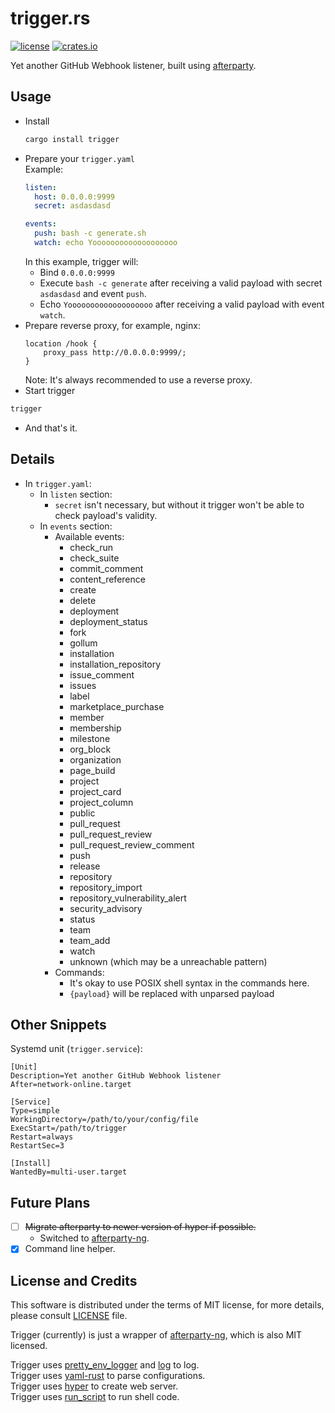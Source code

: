 trigger.rs
==========

[![license](https://img.shields.io/github/license/RedL0tus/trigger.svg)](LICENSE) [![crates.io](http://meritbadge.herokuapp.com/trigger)](https://crates.io/crates/trigger)

Yet another GitHub Webhook listener, built using [afterparty](https://crates.io/crates/afterparty).

Usage
-----

 - Install
   ```bash
   cargo install trigger
   ```
 - Prepare your `trigger.yaml`  
   Example:
   ```yaml
   listen:
     host: 0.0.0.0:9999
     secret: asdasdasd
   
   events:
     push: bash -c generate.sh
     watch: echo Yooooooooooooooooooo
   ```
   In this example, trigger will:
    - Bind `0.0.0.0:9999`
    - Execute `bash -c generate` after receiving a valid payload with secret `asdasdasd` and event `push`.
    - Echo `Yooooooooooooooooooo` after receiving a valid payload with event `watch`.
 - Prepare reverse proxy, for example, nginx:
   ```
   location /hook {
       proxy_pass http://0.0.0.0:9999/;
   }
   ```
   Note: It's always recommended to use a reverse proxy.
 - Start trigger
 ```bash
 trigger
 ```
 - And that's it.
 
Details
-------

 - In `trigger.yaml`:
   - In `listen` section:
     - `secret` isn't necessary, but without it trigger won't be able to check payload's validity.
   - In `events` section:
     - Available events:
       - check_run
       - check_suite
       - commit_comment
       - content_reference
       - create
       - delete
       - deployment
       - deployment_status
       - fork
       - gollum
       - installation
       - installation_repository
       - issue_comment
       - issues
       - label
       - marketplace_purchase
       - member
       - membership
       - milestone
       - org_block
       - organization
       - page_build
       - project
       - project_card
       - project_column
       - public
       - pull_request
       - pull_request_review
       - pull_request_review_comment
       - push
       - release
       - repository
       - repository_import
       - repository_vulnerability_alert
       - security_advisory
       - status
       - team
       - team_add
       - watch
       - unknown (which may be a unreachable pattern)
     - Commands:
       - It's okay to use POSIX shell syntax in the commands here.
       - `{payload}` will be replaced with unparsed payload 
       
Other Snippets
--------------

Systemd unit (`trigger.service`):
```systemd
[Unit]
Description=Yet another GitHub Webhook listener
After=network-online.target

[Service]
Type=simple
WorkingDirectory=/path/to/your/config/file
ExecStart=/path/to/trigger
Restart=always
RestartSec=3

[Install]
WantedBy=multi-user.target
```

Future Plans
------------

 - [ ] ~~Migrate afterparty to newer version of hyper if possible.~~
   - Switched to [afterparty-ng](https://github.com/psychonautwiki/afterparty-ng).
 - [x] Command line helper.

License and Credits
-------------------

This software is distributed under the terms of MIT license, for more details, please consult [LICENSE](LICENSE) file.

Trigger (currently) is just a wrapper of [afterparty-ng](https://github.com/psychonautwiki/afterparty-ng), which is also MIT licensed.

Trigger uses [pretty_env_logger](https://github.com/seanmonstar/pretty-env-logger) and [log](https://github.com/rust-lang-nursery/log) to log.  
Trigger uses [yaml-rust](https://github.com/chyh1990/yaml-rust) to parse configurations.  
Trigger uses [hyper](https://github.com/hyperium/hyper) to create web server.  
Trigger uses [run_script](https://github.com/sagiegurari/run_script) to run shell code.  